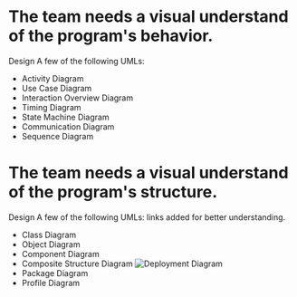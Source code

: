# The team needs a visual understand of the program's behavior.

Design A few of the following UMLs:

* Activity Diagram
* Use Case Diagram
* Interaction Overview Diagram
* Timing Diagram
* State Machine Diagram
* Communication Diagram
* Sequence Diagram

# The team needs a visual understand of the program's structure.

Design A few of the following UMLs: links added for better understanding.

* Class Diagram
* Object Diagram
* Component Diagram
* Composite Structure Diagram
![Deployment Diagram](C:\Users\sandline\Desktop)
* Package Diagram
* Profile Diagram
